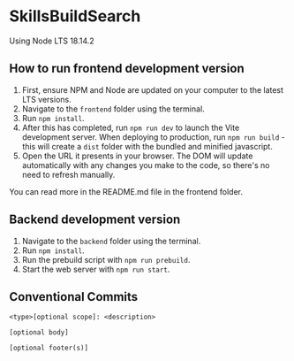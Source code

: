 # SkillsBuildSearch

Using Node LTS 18.14.2

## How to run frontend development version

1. First, ensure NPM and Node are updated on your computer to the latest LTS versions.
2. Navigate to the `frontend` folder using the terminal.
3. Run `npm install`.
4. After this has completed, run `npm run dev` to launch the Vite development server. When deploying to production, run `npm run build` - this will create a `dist` folder with the bundled and minified javascript.
5. Open the URL it presents in your browser. The DOM will update automatically with any changes you make to the code, so there's no need to refresh manually.

You can read more in the README.md file in the frontend folder.

## Backend development version
1. Navigate to the `backend` folder using the terminal.
2. Run `npm install`.
3. Run the prebuild script with `npm run prebuild`.
4. Start the web server with `npm run start`.


## Conventional Commits
```
<type>[optional scope]: <description>

[optional body]

[optional footer(s)]
```
